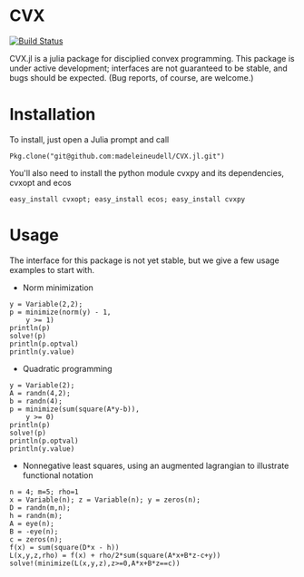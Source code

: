 # CVX

[![Build Status](https://travis-ci.org/madeleineudell/CVX.jl.png)](https://travis-ci.org/madeleineudell/CVX.jl)

CVX.jl is a julia package for disciplied convex programming.
This package is under active development; interfaces are not guaranteed to be stable, and bugs should be expected.
(Bug reports, of course, are welcome.)

# Installation

To install, just open a Julia prompt and call

    Pkg.clone("git@github.com:madeleineudell/CVX.jl.git")

You'll also need to install the python module cvxpy and its dependencies, cvxopt and ecos

    easy_install cvxopt; easy_install ecos; easy_install cvxpy

# Usage

The interface for this package is not yet stable, but we give a few usage examples to start with.

* Norm minimization
```
y = Variable(2,2);
p = minimize(norm(y) - 1,
    y >= 1)
println(p)
solve!(p)
println(p.optval)
println(y.value)
```

* Quadratic programming
```
y = Variable(2);
A = randn(4,2);
b = randn(4);
p = minimize(sum(square(A*y-b)),
    y >= 0)
println(p)
solve!(p)
println(p.optval)
println(y.value)
```

* Nonnegative least squares, using an augmented lagrangian to illustrate functional notation
```
n = 4; m=5; rho=1
x = Variable(n); z = Variable(n); y = zeros(n);
D = randn(m,n);
h = randn(m);
A = eye(n);
B = -eye(n);
c = zeros(n);
f(x) = sum(square(D*x - h))
L(x,y,z,rho) = f(x) + rho/2*sum(square(A*x+B*z-c+y))
solve!(minimize(L(x,y,z),z>=0,A*x+B*z==c))
```